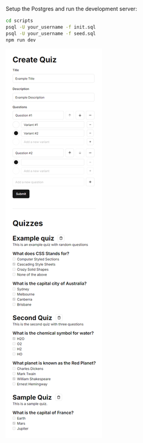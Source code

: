 Setup the Postgres and run the development server:
```bash
cd scripts
psql -U your_username -f init.sql
psql -U your_username -f seed.sql
npm run dev
```

![alt text](demo.png)
